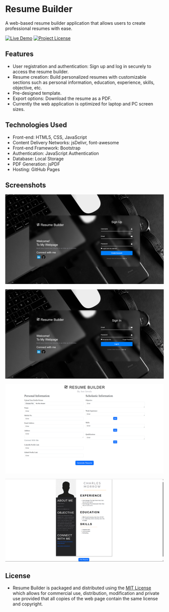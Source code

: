 <img src=""/>

# Resume Builder
A web-based resume builder application that allows users to create professional resumes with ease.

[![Live Demo](https://img.shields.io/badge/Live-Demo-brightgreen.svg)](https://jeetjawale.github.io/Resume-Builder)
[![Project License](https://img.shields.io/github/license/JeetJawale/Resume-Builder?style=flat-square)](https://github.com/jeetjawale/Resume-Builder/blob/main/LICENSE)


## Features

- User registration and authentication: Sign up and log in securely to access the resume builder.
- Resume creation: Build personalized resumes with customizable sections such as personal information, education, experience, skills, objective, etc.
- Pre-designed template.
- Export options: Download the resume as a PDF.
- Currently the web application is optimized for laptop and PC screen sizes.

## Technologies Used

- Front-end: HTML5, CSS, JavaScript
- Content Delivery Networks: jsDelivr, font-awesome
- Front-end Framework: Bootstrap
- Authentication: JavaScript Authentication
- Database: Local Storage
- PDF Generation: jsPDF
- Hosting: GitHub Pages

## Screenshots

 ![Sign Up Page](Screenshots/SignUp.png)  
 
 ![Sign In Page](Screenshots/SignIn.png)
 
 ![Fill Details Page](Screenshots/FillData.png)
 
 ![Resume Ready Page Page](Screenshots/Resume.png)

## License
- Resume Builder is packaged and distributed using the [MIT License](https://choosealicense.com/licenses/mit/) which allows for commercial use, distribution, modification and private use provided that all copies of the web page contain the same license and copyright.
